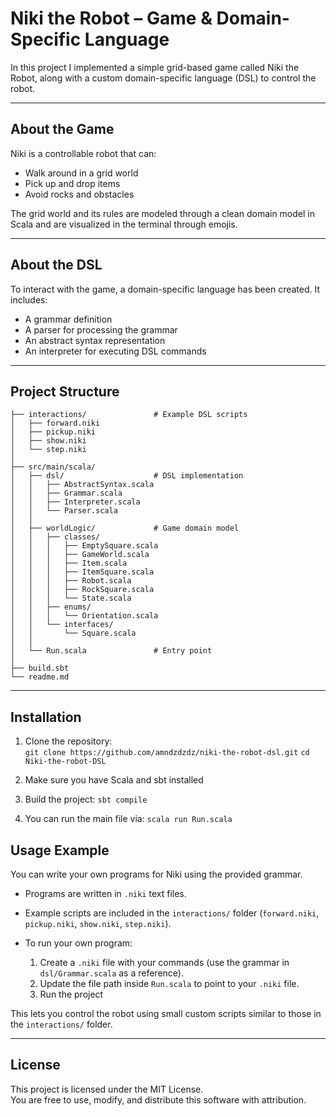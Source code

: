 # Niki the Robot – Game & Domain-Specific Language  

In this project I implemented a simple grid-based game called Niki the Robot, along with a custom domain-specific language (DSL) to control the robot.  

---

## About the Game  
Niki is a controllable robot that can:  
- Walk around in a grid world  
- Pick up and drop items  
- Avoid rocks and obstacles  

The grid world and its rules are modeled through a clean domain model in Scala and are visualized in the terminal through emojis.  

---

## About the DSL  
To interact with the game, a domain-specific language has been created. It includes:  
- A grammar definition  
- A parser for processing the grammar  
- An abstract syntax representation  
- An interpreter for executing DSL commands  

---

## Project Structure  

```
├── interactions/               # Example DSL scripts
│   ├── forward.niki
│   ├── pickup.niki
│   ├── show.niki
│   └── step.niki
│
├── src/main/scala/
│   ├── dsl/                    # DSL implementation
│   │   ├── AbstractSyntax.scala
│   │   ├── Grammar.scala
│   │   ├── Interpreter.scala
│   │   └── Parser.scala
│   │
│   ├── worldLogic/             # Game domain model
│   │   ├── classes/
│   │   │   ├── EmptySquare.scala
│   │   │   ├── GameWorld.scala
│   │   │   ├── Item.scala
│   │   │   ├── ItemSquare.scala
│   │   │   ├── Robot.scala
│   │   │   ├── RockSquare.scala
│   │   │   └── State.scala
│   │   ├── enums/
│   │   │   └── Orientation.scala
│   │   └── interfaces/
│   │       └── Square.scala
│   │
│   └── Run.scala               # Entry point
│
├── build.sbt
└── readme.md
```

---

## Installation  

1. Clone the repository:  
   `git clone https://github.com/amndzdzdz/niki-the-robot-dsl.git`
   `cd Niki-the-robot-DSL`
   
2. Make sure you have Scala and sbt installed
3. Build the project:
   `sbt compile`
4. You can run the main file via:
   `scala run Run.scala`

## Usage Example

You can write your own programs for Niki using the provided grammar.

- Programs are written in `.niki` text files.  
- Example scripts are included in the `interactions/` folder (`forward.niki`, `pickup.niki`, `show.niki`, `step.niki`).  
- To run your own program:

  1. Create a `.niki` file with your commands (use the grammar in `dsl/Grammar.scala` as a reference).  
  2. Update the file path inside `Run.scala` to point to your `.niki` file.  
  3. Run the project

This lets you control the robot using small custom scripts similar to those in the `interactions/` folder.  

---

## License

This project is licensed under the MIT License.  
You are free to use, modify, and distribute this software with attribution.  
